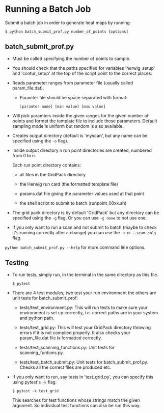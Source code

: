 # Running a Batch Job

Submit a batch job in order to generate heat maps by running:

    $ python batch_submit_prof.py number_of_points [options]

## batch_submit_prof.py

- Must be called specifying the number of points to sample.

- You should check that the paths specified for variables 'herwig_setup' and
'contur_setup' at the top of the script point to the correct places.

- Reads parameter ranges from parameter file (usually called param_file.dat).

    - Paramter file should be space separated with format:
    
        `[paramter name] [min value] [max value]`
        
- Will pick paramters inside the given ranges for the given number of points
and format the template file to include those parameters. Default sampling
mode is uniform but random is also available.

- Creates output directory (default is 'myscan', but any name can be specified
using the `-o` flag).

- Inside output directory n run point directories are created, numbered from 
0 to n.

    Each run point directory contains:
    
    - all files in the GridPack directory
            
    - the Herwig run card (the formatted template file)
    - params.dat file giving the parameter values used at that point
    - the shell script to submit to batch (runpoint_00xx.sh)

- The grid pack directory is by default 'GridPack' but any directory can be
specified using the `-g` flag. Or you can use `-g none` to not use one.

- If you only want to run a scan and not submit to batch (maybe to check it's 
running correctly after a change) you can use the `-s` or `--scan_only` flag.

`python batch_submit_prof.py --help` for more command line options.


## Testing

- To run tests, simply run, in the terminal in the same directory as this file.

	`$ pytest`
   

- There are 4 test modules, two test your run environment the others are unit 
  tests for batch_submit_prof:

    - tests/test_environment.py: This will run tests to make sure your 
      environment is set up correctly, i.e. correct paths are in your system 
      and python path. 

    - tests/test_grid.py: This will test your GridPack directory throwing 
      errors if it is not compiled properly. It also checks your param_file.dat
      file is formatted correctly.

    - tests/test_scanning_functions.py: Unit tests for scanning_funtions.py.

    - tests/test_batch_submit.py: Unit tests for batch_submit_prof.py. Checks 
      all the correct files are produced etc.
      
- If you only want to run, say tests in 'test_grid.py', you can specify this
  using pytest's `-k` flag:
  
    `$ pytest -k test_grid`
    
  This searches for test functions whose strings match the given argument. So
  individual test functions can also be run this way.

